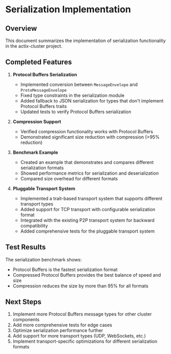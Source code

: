 # Serialization Implementation

## Overview

This document summarizes the implementation of serialization functionality in the actix-cluster project.

## Completed Features

1. **Protocol Buffers Serialization**
   - Implemented conversion between `MessageEnvelope` and `ProtoMessageEnvelope`
   - Fixed type constraints in the serialization module
   - Added fallback to JSON serialization for types that don't implement Protocol Buffers traits
   - Updated tests to verify Protocol Buffers serialization

2. **Compression Support**
   - Verified compression functionality works with Protocol Buffers
   - Demonstrated significant size reduction with compression (>95% reduction)

3. **Benchmark Example**
   - Created an example that demonstrates and compares different serialization formats
   - Showed performance metrics for serialization and deserialization
   - Compared size overhead for different formats

4. **Pluggable Transport System**
   - Implemented a trait-based transport system that supports different transport types
   - Added support for TCP transport with configurable serialization format
   - Integrated with the existing P2P transport system for backward compatibility
   - Added comprehensive tests for the pluggable transport system

## Test Results

The serialization benchmark shows:

- Protocol Buffers is the fastest serialization format
- Compressed Protocol Buffers provides the best balance of speed and size
- Compression reduces the size by more than 95% for all formats

## Next Steps

1. Implement more Protocol Buffers message types for other cluster components
2. Add more comprehensive tests for edge cases
3. Optimize serialization performance further
4. Add support for more transport types (UDP, WebSockets, etc.)
5. Implement transport-specific optimizations for different serialization formats
